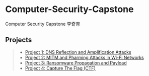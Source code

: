 # Computer-Security-Capstone
Computer Security Capstone 李奇育

## Projects
>* [Project 1: DNS Reflection and Amplification Attacks](/Project1)
>* [Project 2: MITM and Pharming Attacks in Wi-Fi Networks](/Project2)
>* [Project 3: Ransomware Propagation and Payload](/Project3)
>* [Project 4: Capture The Flag (CTF)](/Project4)